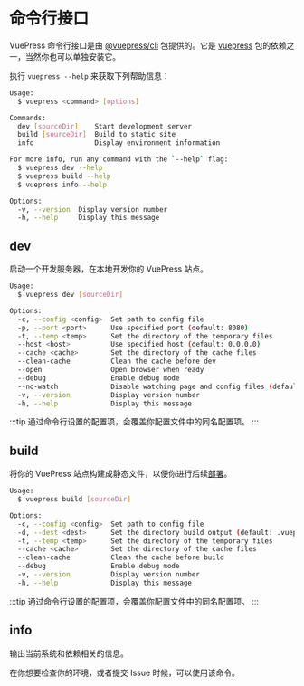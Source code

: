 # 命令行接口

VuePress 命令行接口是由 [@vuepress/cli](https://www.npmjs.com/package/@vuepress/cli) 包提供的。它是 [vuepress](https://www.npmjs.com/package/vuepress) 包的依赖之一，当然你也可以单独安装它。

执行 `vuepress --help` 来获取下列帮助信息：

```sh
Usage:
  $ vuepress <command> [options]

Commands:
  dev [sourceDir]    Start development server
  build [sourceDir]  Build to static site
  info               Display environment information

For more info, run any command with the `--help` flag:
  $ vuepress dev --help
  $ vuepress build --help
  $ vuepress info --help

Options:
  -v, --version  Display version number 
  -h, --help     Display this message 
```

## dev

启动一个开发服务器，在本地开发你的 VuePress 站点。

```sh
Usage:
  $ vuepress dev [sourceDir]

Options:
  -c, --config <config>  Set path to config file 
  -p, --port <port>      Use specified port (default: 8080) 
  -t, --temp <temp>      Set the directory of the temporary files 
  --host <host>          Use specified host (default: 0.0.0.0) 
  --cache <cache>        Set the directory of the cache files 
  --clean-cache          Clean the cache before dev 
  --open                 Open browser when ready 
  --debug                Enable debug mode 
  --no-watch             Disable watching page and config files (default: true)
  -v, --version          Display version number 
  -h, --help             Display this message
```

:::tip
通过命令行设置的配置项，会覆盖你配置文件中的同名配置项。
:::

## build

将你的 VuePress 站点构建成静态文件，以便你进行后续[部署](../guide/deployment.md)。

```sh
Usage:
  $ vuepress build [sourceDir]

Options:
  -c, --config <config>  Set path to config file 
  -d, --dest <dest>      Set the directory build output (default: .vuepress/dist) 
  -t, --temp <temp>      Set the directory of the temporary files 
  --cache <cache>        Set the directory of the cache files 
  --clean-cache          Clean the cache before build 
  --debug                Enable debug mode 
  -v, --version          Display version number 
  -h, --help             Display this message
```

:::tip
通过命令行设置的配置项，会覆盖你配置文件中的同名配置项。
:::

## info

输出当前系统和依赖相关的信息。

在你想要检查你的环境，或者提交 Issue 时候，可以使用该命令。
